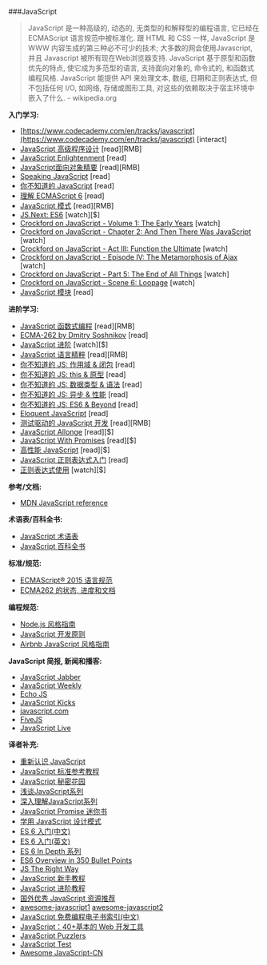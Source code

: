 ###JavaScript

>JavaScript 是一种高级的, 动态的, 无类型的和解释型的编程语言, 它已经在 ECMAScript 语言规范中被标准化. 跟 HTML 和 CSS 一样, JavaScript 是 WWW 内容生成的第三种必不可少的技术; 大多数的网会使用Javascript, 并且 Javascript 被所有现在Web浏览器支持. JavaScript 基于原型和函数优先的特点, 使它成为多范型的语言, 支持面向对象的, 命令式的, 和函数式编程风格. JavaScript 能提供 API 来处理文本, 数组, 日期和正则表达式, 但不包括任何 I/O, 如网络, 存储或图形工具, 对这些的依赖取决于宿主环境中嵌入了什么. - wikipedia.org

**入门学习:**

* [https://www.codecademy.com/en/tracks/javascript](https://www.codecademy.com/en/tracks/javascript) [interact]
* [JavaScript 高级程序设计](http://www.amazon.cn/JavaScript%E9%AB%98%E7%BA%A7%E7%A8%8B%E5%BA%8F%E8%AE%BE%E8%AE%A1-%E6%B3%BD%E5%8D%A1%E6%96%AF/dp/B007OQQVMY/ref=sr_1_1?ie=UTF8&qid=1446188503&sr=8-1) [read][RMB]
* [JavaScript Enlightenment](http://www.javascriptenlightenment.com/) [read]
* [JavaScript面向对象精要](http://www.amazon.cn/JavaScript%E9%9D%A2%E5%90%91%E5%AF%B9%E8%B1%A1%E7%B2%BE%E8%A6%81-%E7%BE%8E-%E5%B0%BC%E5%8F%A4%E6%8B%89%E6%96%AF/dp/B00VDSW6X2/ref=sr_1_1?ie=UTF8&qid=1446188606&sr=8-1) [read][RMB]
* [Speaking JavaScript](http://speakingjs.com/es5/index.html) [read]
* [你不知道的 JavaScript](https://github.com/getify/You-Dont-Know-JS/blob/master/up%20&%20going/README.md#you-dont-know-js-up--going) [read]
* [理解 ECMAScript 6](https://github.com/nzakas/understandinges6) [read]
* [JavaScript 模式](http://www.amazon.cn/JavaScript%E6%A8%A1%E5%BC%8F-%E6%96%AF%E7%89%B9%E5%87%A1%E6%B4%9B%E5%A4%AB/dp/B008QTG1HS/ref=sr_1_1?ie=UTF8&qid=1446188801&sr=8-1) [read][RMB]
* [JS.Next: ES6](https://frontendmasters.com/courses/jsnext-es6/) [watch][$]
* [Crockford on JavaScript - Volume 1: The Early Years](https://www.youtube.com/watch?v=JxAXlJEmNMg) [watch]
* [Crockford on JavaScript - Chapter 2: And Then There Was JavaScript](https://www.youtube.com/watch?v=RO1Wnu-xKoY) [watch]
* [Crockford on JavaScript - Act III: Function the Ultimate](https://www.youtube.com/watch?v=ya4UHuXNygM) [watch]
* [Crockford on JavaScript - Episode IV: The Metamorphosis of Ajax](https://www.youtube.com/watch?v=Fv9qT9joc0M) [watch]
* [Crockford on JavaScript - Part 5: The End of All Things](https://www.youtube.com/watch?v=47Ceot8yqeI) [watch]
* [Crockford on JavaScript - Scene 6: Loopage](https://www.youtube.com/watch?v=QgwSUtYSUqA) [watch]
* [JavaScript 模块](http://jsmodules.io/cjs.html) [read] 

**进阶学习:**

* [JavaScript 函数式编程](http://www.amazon.cn/JavaScript%E5%87%BD%E6%95%B0%E5%BC%8F%E7%BC%96%E7%A8%8B-%E4%BD%9B%E6%A0%BC%E6%96%AF/dp/B01264FOY4/ref=sr_1_1?ie=UTF8&qid=1446189590&sr=8-1) [read][RMB]
* [ECMA-262 by Dmitry Soshnikov](http://dmitrysoshnikov.com/) [read]
* [JavaScript 进阶](https://frontendmasters.com/courses/advanced-javascript/) [watch][$]
* [JavaScript 语言精粹](http://www.amazon.cn/JavaScript%E8%AF%AD%E8%A8%80%E7%B2%BE%E7%B2%B9-%E9%81%93%E6%A0%BC%E6%8B%89%E6%96%AF%E2%80%A2%E5%85%8B%E7%BD%97%E5%85%8B%E7%A6%8F%E5%BE%B7/dp/B0097CON2S/ref=sr_1_1?ie=UTF8&qid=1446189734&sr=8-1) [read][RMB]
* [你不知道的 JS: 作用域 & 闭包](https://github.com/getify/You-Dont-Know-JS/blob/master/scope%20&%20closures/README.md#you-dont-know-js-scope--closures) [read]
* [你不知道的 JS: this & 原型](https://github.com/getify/You-Dont-Know-JS/blob/master/this%20&%20object%20prototypes/README.md#you-dont-know-js-this--object-prototypes) [read]
* [你不知道的 JS: 数据类型 & 语法](https://github.com/getify/You-Dont-Know-JS/blob/master/types%20&%20grammar/README.md#you-dont-know-js-types--grammar) [read]
* [你不知道的 JS: 异步 & 性能](https://github.com/getify/You-Dont-Know-JS/blob/master/async%20&%20performance/README.md#you-dont-know-js-async--performance) [read]
* [你不知道的 JS: ES6 & Beyond](https://github.com/getify/You-Dont-Know-JS/blob/master/es6%20&%20beyond/README.md#you-dont-know-js-es6--beyond) [read]
* [Eloquent JavaScript](http://eloquentjavascript.net/) [read]
* [测试驱动的 JavaScript 开发](http://www.amazon.cn/%E6%B5%8B%E8%AF%95%E9%A9%B1%E5%8A%A8%E7%9A%84JavaScript%E5%BC%80%E5%8F%91-%E7%BA%A6%E7%BF%B0%E6%A3%AE/dp/B0077KA3J4/ref=sr_1_1?ie=UTF8&qid=1446190077&sr=8-1) [read][RMB]
* [JavaScript Allonge](https://leanpub.com/javascriptallongesix) [read][$]
* [JavaScript With Promises](http://www.amazon.com/JavaScript-Promises-Daniel-Parker/dp/1449373216/ref=pd_sim_sbs_14_5) [read][$]
* [高性能 JavaScript](http://www.amazon.cn/%E9%AB%98%E6%80%A7%E8%83%BDJavaScript-%E5%B0%BC%E5%8F%A4%E6%8B%89%E6%96%AF-%E6%B3%BD%E5%8D%A1%E6%96%AF/dp/B013SGB2AO/ref=sr_1_1?ie=UTF8&qid=1446190545&sr=8-1) [read][$]
* [JavaScript 正则表达式入门](http://codylindley.com/techpro/2013_05_14__javascript-regular-expression-/) [read]
* [正则表达式使用](http://www.lynda.com/Regular-Expressions-tutorials/Using-Regular-Expressions/85870-2.html) [watch][$]

**参考/文档:**

* [MDN JavaScript reference](https://developer.mozilla.org/zh/docs/Web/JavaScript/Reference)

**术语表/百科全书:**

* [JavaScript 术语表](https://www.codecademy.com/articles/glossary-javascript)
* [JavaScript 百科全书](http://www.crockford.com/javascript/encyclopedia/)

**标准/规范:**

* [ECMAScript® 2015 语言规范](http://www.ecma-international.org/ecma-262/6.0/)
* [ECMA262 的状态, 进度和文档](https://github.com/tc39/ecma262)

**编程规范:**

* [Node.js 风格指南](https://github.com/felixge/node-style-guide)
* [JavaScript 开发原则](https://github.com/rwaldron/idiomatic.js)
* [Airbnb JavaScript 风格指南](http://airbnb.io/javascript/)

**JavaScript 简报, 新闻和播客:**

* [JavaScript Jabber](https://devchat.tv/js-jabber/)
* [JavaScript Weekly](http://javascriptweekly.com/)
* [Echo JS](http://www.echojs.com/)
* [JavaScript Kicks](http://javascriptkicks.com/)
* [javascript.com](https://www.javascript.com/news)
* [FiveJS](https://fivejs.codeschool.com/)
* [JavaScript Live](https://jslive.com/)

**译者补充:**

* [重新认识 JavaScript](https://developer.mozilla.org/zh-CN/docs/Web/JavaScript/A_re-introduction_to_JavaScript)
* [JavaScript 标准参考教程](http://javascript.ruanyifeng.com/)
* [JavaScript 秘密花园](http://bonsaiden.github.io/JavaScript-Garden/zh/)
* [浅谈JavaScript系列](http://my.oschina.net/os2015/blog/484017)
* [深入理解JavaScript系列](http://www.cnblogs.com/TomXu/archive/2011/12/15/2288411.html)
* [JavaScript Promise 迷你书](http://liubin.github.io/promises-book/)
* [学用 JavaScript 设计模式](http://www.oschina.net/translate/learning-javascript-design-patterns)
* [ES 6 入门(中文)](http://es6.ruanyifeng.com/)
* [ES 6 入门(英文)](https://leanpub.com/understandinges6/read)
* [ES 6 In Depth 系列](http://www.infoq.com/cn/es6-in-depth/)
* [ES6 Overview in 350 Bullet Points](https://ponyfoo.com/articles/es6)
* [JS The Right Way](http://jstherightway.org/)
* [JavaScript 新手教程](http://jaskokoyn.com/javascript-tutorial-series/)
* [JavaScript 进阶教程](http://jaskokoyn.com/advanced-javascript-tutorial-series/)
* [国外优秀 JavaScript 资源推荐](http://www.ido321.com/302.html)
* [awesome-javascript1](https://github.com/wwsun/awesome-javascript) [awesome-javascript2](https://github.com/sorrycc/awesome-javascript)
* [JavaScript 免费编程电子书索引(中文)](https://github.com/justjavac/free-programming-books-zh_CN#javascript)
* [JavaScript：40+基本的 Web 开发工具](http://www.ido321.com/1543.html)
* [JavaScript Puzzlers](http://javascript-puzzlers.herokuapp.com/)
* [JavaScript Test](https://sitthetest.com/tests)
* [Awesome JavaScript-CN](https://github.com/jobbole/awesome-javascript-cn)
